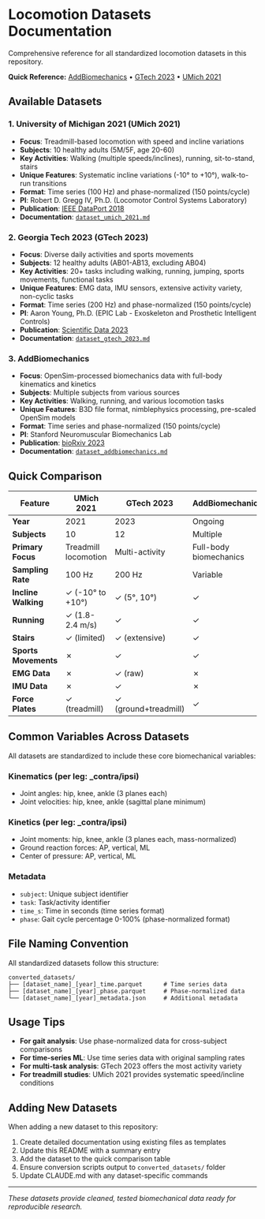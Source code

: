 # Locomotion Datasets Documentation

Comprehensive reference for all standardized locomotion datasets in this repository.

**Quick Reference:** [AddBiomechanics](dataset_addbiomechanics.md) • [GTech 2023](dataset_gtech_2023.md) • [UMich 2021](dataset_umich_2021.md)

## Available Datasets

### 1. University of Michigan 2021 (UMich 2021)
- **Focus**: Treadmill-based locomotion with speed and incline variations
- **Subjects**: 10 healthy adults (5M/5F, age 20-60)
- **Key Activities**: Walking (multiple speeds/inclines), running, sit-to-stand, stairs
- **Unique Features**: Systematic incline variations (-10° to +10°), walk-to-run transitions
- **Format**: Time series (100 Hz) and phase-normalized (150 points/cycle)
- **PI**: Robert D. Gregg IV, Ph.D. (Locomotor Control Systems Laboratory)
- **Publication**: [IEEE DataPort 2018](https://ieee-dataport.org/open-access/effect-walking-incline-and-speed-human-leg-kinematics-kinetics-and-emg)
- **Documentation**: [`dataset_umich_2021.md`](dataset_umich_2021.md)

### 2. Georgia Tech 2023 (GTech 2023)
- **Focus**: Diverse daily activities and sports movements
- **Subjects**: 12 healthy adults (AB01-AB13, excluding AB04)
- **Key Activities**: 20+ tasks including walking, running, jumping, sports movements, functional tasks
- **Unique Features**: EMG data, IMU sensors, extensive activity variety, non-cyclic tasks
- **Format**: Time series (200 Hz) and phase-normalized (150 points/cycle)
- **PI**: Aaron Young, Ph.D. (EPIC Lab - Exoskeleton and Prosthetic Intelligent Controls)
- **Publication**: [Scientific Data 2023](https://doi.org/10.1038/s41597-023-02341-6)
- **Documentation**: [`dataset_gtech_2023.md`](dataset_gtech_2023.md)

### 3. AddBiomechanics 
- **Focus**: OpenSim-processed biomechanics data with full-body kinematics and kinetics
- **Subjects**: Multiple subjects from various sources
- **Key Activities**: Walking, running, and various locomotion tasks
- **Unique Features**: B3D file format, nimblephysics processing, pre-scaled OpenSim models
- **Format**: Time series and phase-normalized (150 points/cycle)
- **PI**: Stanford Neuromuscular Biomechanics Lab
- **Publication**: [bioRxiv 2023](https://doi.org/10.1101/2023.06.15.545116)
- **Documentation**: [`dataset_addbiomechanics.md`](dataset_addbiomechanics.md)

## Quick Comparison

| Feature | UMich 2021 | GTech 2023 | AddBiomechanics |
|---------|------------|------------|-----------------|
| **Year** | 2021 | 2023 | Ongoing |
| **Subjects** | 10 | 12 | Multiple |
| **Primary Focus** | Treadmill locomotion | Multi-activity | Full-body biomechanics |
| **Sampling Rate** | 100 Hz | 200 Hz | Variable |
| **Incline Walking** | ✓ (-10° to +10°) | ✓ (5°, 10°) | ✓ |
| **Running** | ✓ (1.8-2.4 m/s) | ✓ | ✓ |
| **Stairs** | ✓ (limited) | ✓ (extensive) | ✓ |
| **Sports Movements** | ✗ | ✓ | ✓ |
| **EMG Data** | ✗ | ✓ (raw) | ✗ |
| **IMU Data** | ✗ | ✓ | ✗ |
| **Force Plates** | ✓ (treadmill) | ✓ (ground+treadmill) | ✓ |

## Common Variables Across Datasets

All datasets are standardized to include these core biomechanical variables:

### Kinematics (per leg: _contra/ipsi)
- Joint angles: hip, knee, ankle (3 planes each)
- Joint velocities: hip, knee, ankle (sagittal plane minimum)

### Kinetics (per leg: _contra/ipsi)
- Joint moments: hip, knee, ankle (3 planes each, mass-normalized)
- Ground reaction forces: AP, vertical, ML
- Center of pressure: AP, vertical, ML

### Metadata
- `subject`: Unique subject identifier
- `task`: Task/activity identifier
- `time_s`: Time in seconds (time series format)
- `phase`: Gait cycle percentage 0-100% (phase-normalized format)

## File Naming Convention

All standardized datasets follow this structure:
```
converted_datasets/
├── [dataset_name]_[year]_time.parquet      # Time series data
├── [dataset_name]_[year]_phase.parquet     # Phase-normalized data
└── [dataset_name]_[year]_metadata.json     # Additional metadata
```

## Usage Tips

- **For gait analysis**: Use phase-normalized data for cross-subject comparisons
- **For time-series ML**: Use time series data with original sampling rates
- **For multi-task analysis**: GTech 2023 offers the most activity variety
- **For treadmill studies**: UMich 2021 provides systematic speed/incline conditions

## Adding New Datasets

When adding a new dataset to this repository:

1. Create detailed documentation using existing files as templates
2. Update this README with a summary entry
3. Add the dataset to the quick comparison table
4. Ensure conversion scripts output to `converted_datasets/` folder
5. Update CLAUDE.md with any dataset-specific commands

---

*These datasets provide cleaned, tested biomechanical data ready for reproducible research.*